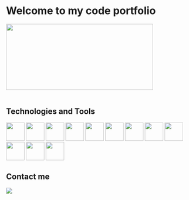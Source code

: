 <h1>Welcome to my code portfolio</h1>

<div>
        <a href="https://github.com/murecode"></a>
        <img height="180px" width="400px"
            src="https://github-readme-stats.vercel.app/api/top-langs/?username=murecode&amp;layout=compact&amp;langs_count=7&amp;theme=dark"/>
</div>

</br>

<h2>Technologies and Tools</h2>
<div>
        <img src="https://cdn.jsdelivr.net/gh/devicons/devicon/icons/java/java-original-wordmark.svg" height="50px"
            widght="50px"   />
        <img src="https://cdn.jsdelivr.net/gh/devicons/devicon/icons/spring/spring-original-wordmark.svg" height="50px"
            widght="50px"   />
        <img src="https://cdn.jsdelivr.net/gh/devicons/devicon/icons/javascript/javascript-original.svg" height="50px"
            widght="50px"   /> 
        <img src="https://cdn.jsdelivr.net/gh/devicons/devicon/icons/html5/html5-original-wordmark.svg" height="50px"
            widght="50px"   />
        <img src="https://cdn.jsdelivr.net/gh/devicons/devicon/icons/css3/css3-original-wordmark.svg" height="50px"
            widght="50px"   />    
        <img src="https://cdn.jsdelivr.net/gh/devicons/devicon/icons/postgresql/postgresql-original-wordmark.svg" height="50px"
            widght="50px"   />
        <img src="https://cdn.jsdelivr.net/gh/devicons/devicon/icons/mongodb/mongodb-original.svg" height="50px"
            widght="50px"   />
        <img src="https://cdn.jsdelivr.net/gh/devicons/devicon/icons/angularjs/angularjs-original-wordmark.svg" height="50px"
            widght="50px"   />
        <img src="https://cdn.jsdelivr.net/gh/devicons/devicon/icons/tailwindcss/tailwindcss-original-wordmark.svg" height="50px"
            widght="50px"   />
         <img src="https://cdn.jsdelivr.net/gh/devicons/devicon/icons/nodejs/nodejs-original.svg" height="50px"
            widght="50px"   />  
        <img src="https://cdn.jsdelivr.net/gh/devicons/devicon/icons/git/git-original.svg" height="50px"
            widght="50px"   />
        <img src="https://cdn.jsdelivr.net/gh/devicons/devicon/icons/postman/postman-original.svg" height="50px"
            widght="50px"   />
</div>

<div>
        <h2>Contact me</h2>
        <a href="https://www.linkedin.com/in/adalberto-murillo-r-459954228" target="_blank"><img
                src="https://img.shields.io/badge/-LinkedIn-%230077B5?style=for-the-badge&logo=linkedin&logoColor=white"
                target="_blank">
        </a>
</div>


